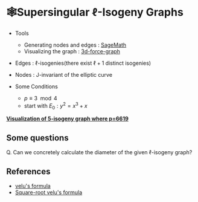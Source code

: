 # 🕸️Supersingular $\ell$-Isogeny Graphs
+ Tools
    + Generating nodes and edges : [SageMath](http://sagemath.org)
    + Visualizing the graph : [3d-force-graph](https://github.com/vasturiano/3d-force-graph)

+ Edges : $\ell$-isogenies(there exist $\ell + 1$ distinct isogenies)
+ Nodes : J-invariant of the elliptic curve
+ Some Conditions
    + $p \equiv 3 \mod 4$
    + start with $E_0 : y^2 = x^3 + x$

__[Visualization of 5-isogeny graph where p=6619](https://gusgkr0117.github.io/assets/Isogeny_Graphs/6619_5_graph.html)__

## Some questions
Q. Can we concretely calculate the diameter of the given $\ell$-isogeny graph?

## References
+ [velu's formula](https://aghitza.github.io/pdf/other/velu.pdf)
+ [Square-root velu's formula](https://eprint.iacr.org/2020/1109.pdf)